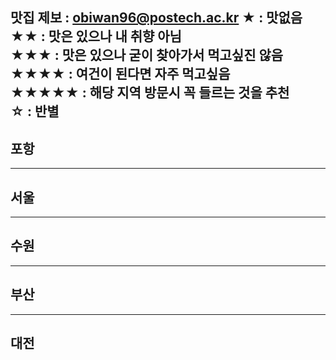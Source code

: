 맛집 제보 : obiwan96@postech.ac.kr 
★ : 맛없음  
★★ : 맛은 있으나 내 취향 아님  
★★★ : 맛은 있으나 굳이 찾아가서 먹고싶진 않음  
★★★★ : 여건이 된다면 자주 먹고싶음  
★★★★★ : 해당 지역 방문시 꼭 들르는 것을 추천  
☆ : 반별  
---

## 포항
***

## 서울
***

## 수원
***

## 부산
***

## 대전
